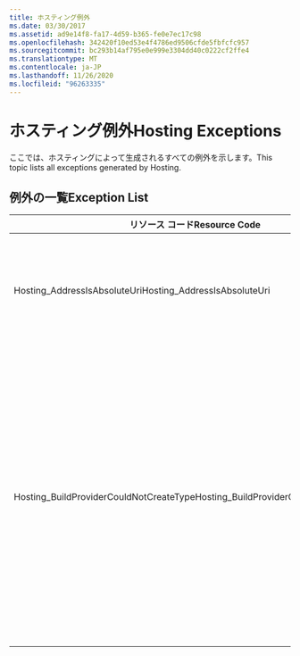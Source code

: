 ```yaml
---
title: ホスティング例外
ms.date: 03/30/2017
ms.assetid: ad9e14f8-fa17-4d59-b365-fe0e7ec17c98
ms.openlocfilehash: 342420f10ed53e4f4786ed9506cfde5fbfcfc957
ms.sourcegitcommit: bc293b14af795e0e999e3304dd40c0222cf2ffe4
ms.translationtype: MT
ms.contentlocale: ja-JP
ms.lasthandoff: 11/26/2020
ms.locfileid: "96263335"
---
```

# <a name="hosting-exceptions"></a><span data-ttu-id="90f33-102">ホスティング例外</span><span class="sxs-lookup"><span data-stu-id="90f33-102">Hosting Exceptions</span></span>

<span data-ttu-id="90f33-103">ここでは、ホスティングによって生成されるすべての例外を示します。</span><span class="sxs-lookup"><span data-stu-id="90f33-103">This topic lists all exceptions generated by Hosting.</span></span>  
  
## <a name="exception-list"></a><span data-ttu-id="90f33-104">例外の一覧</span><span class="sxs-lookup"><span data-stu-id="90f33-104">Exception List</span></span>  
  
|<span data-ttu-id="90f33-105">リソース コード</span><span class="sxs-lookup"><span data-stu-id="90f33-105">Resource Code</span></span>|<span data-ttu-id="90f33-106">リソースの文字列</span><span class="sxs-lookup"><span data-stu-id="90f33-106">Resource String</span></span>|  
|-------------------|---------------------|  
|<span data-ttu-id="90f33-107">Hosting_AddressIsAbsoluteUri</span><span class="sxs-lookup"><span data-stu-id="90f33-107">Hosting_AddressIsAbsoluteUri</span></span>|<span data-ttu-id="90f33-108">完全 URI は許可されていません。</span><span class="sxs-lookup"><span data-stu-id="90f33-108">The full URI is not allowed.</span></span> <span data-ttu-id="90f33-109">完全 URI は、ServiceHostingEnvironment.EnsureServiceAvailable API に対しては許可されていません。</span><span class="sxs-lookup"><span data-stu-id="90f33-109">Full URIs are not allowed for the ServiceHostingEnvironment.EnsureServiceAvailable API.</span></span> <span data-ttu-id="90f33-110">対応するサービスの仮想パスを使用してください。</span><span class="sxs-lookup"><span data-stu-id="90f33-110">Use a virtual path for the corresponding service.</span></span>|  
|<span data-ttu-id="90f33-111">Hosting_BuildProviderCouldNotCreateType</span><span class="sxs-lookup"><span data-stu-id="90f33-111">Hosting_BuildProviderCouldNotCreateType</span></span>|<span data-ttu-id="90f33-112">指定した CLR 型をサービスのコンパイル中に読み込むことができません。</span><span class="sxs-lookup"><span data-stu-id="90f33-112">The specified CLR type cannot be loaded during service compilation.</span></span> <span data-ttu-id="90f33-113">この型が、アプリケーションの \ App_Code ディレクトリにあるソースファイルで定義されているか \\ 、アプリケーションの \bin ディレクトリにあるコンパイル済みアセンブリに含まれているか、 \\ またはグローバルアセンブリキャッシュにインストールされているアセンブリに存在することを確認してください。</span><span class="sxs-lookup"><span data-stu-id="90f33-113">Verify that this type is either defined in a source file located in the application's \\\App_Code directory, contained in a compiled assembly located in the application's \\\bin directory, or present in an assembly installed in the Global Assembly Cache.</span></span> <span data-ttu-id="90f33-114">型名では、大文字と小文字が区別されます。</span><span class="sxs-lookup"><span data-stu-id="90f33-114">The type name is case-sensitive.</span></span> <span data-ttu-id="90f33-115">\ App_Code や \bin などのディレクトリは、 \\ \\ アプリケーションのルートディレクトリに配置する必要があります。</span><span class="sxs-lookup"><span data-stu-id="90f33-115">The directories such as \\\App_Code and \\\bin must be located in the application's root directory.</span></span> <span data-ttu-id="90f33-116">\\\ App_Code および \\ \bin ディレクトリをサブディレクトリに入れ子にすることはできません。</span><span class="sxs-lookup"><span data-stu-id="90f33-116">The \\\App_Code and \\\bin directories cannot be nested in subdirectories.</span></span>|
